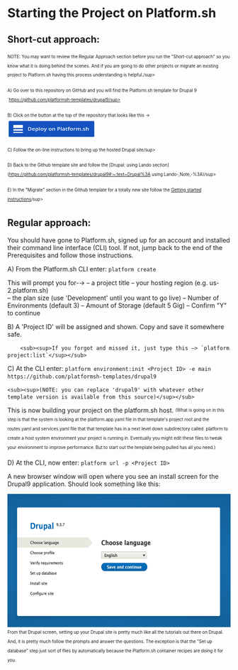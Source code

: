 # Starting the Project on Platform.sh 

## Short-cut approach:

<sub><sup>NOTE: You may want to review the Regular Approach section before you run the "Short-cut approach" so you know what it is doing behind the scenes.  And if you are going to do other projects or migrate an existing project to Platform.sh having this process understanding is helpful./sup></sub>


<sub><sup>A) Go over to this repository on GitHub and you will find the Platform.sh template for Drupal 9 `https://github.com/platformsh-templates/drupal9/sup></sub>
	
<sub><sup>B) Click on the button at the top of the repository that looks like this -></sup></sub><img src="../cicd/captures/deployonplatformbutton.png"  width="200" height="40">	

<sub><sup>C) Follow the on-line instructions to bring up the hosted Drupal site/sup></sub>	
	
<sub><sup>D) Back to the Github template site and follow the [Drupal: using Lando section](https://github.com/platformsh-templates/drupal9#:~:text=Drupal%3A using Lando-,Note,-%3A)/sup></sub>
	
<sub><sup>E) In the "Migrate" section in the Github template for a totally new site follow the [Getting started instructions](https://github.com/platformsh-templates/drupal9#getting-started-1)/sup></sub>
	

## Regular approach: 

You should have gone to Platform.sh, signed up for an account and installed their command line interface (CLI) tool. If not, jump back to the end of the Prerequisites and follow those instructions.

A) From the Platform.sh CLI enter: `platform create`

This will prompt you for-→ 
				– a project title
				– your hosting region (e.g. us-2.platform.sh)		
				– the plan size (use 'Development' until you want to go live)
				– Number of Environments (default 3)
				– Amount of Storage (default 5 Gig)
				– Confirm "Y" to continue

B) A 'Project ID' will be assigned and shown.  Copy and save it somewhere safe.

		<sub><sup>If you forgot and missed it, just type this –> `platform project:list`</sup></sub>

C) At the CLI enter:
   `platform environment:init <Project ID> -e main https://github.com/platformsh-templates/drupal9`

	<sub><sup>(NOTE: you can replace 'drupal9' with whatever other template version is available from this source)</sup></sub>

This is now building your project on the platform.sh host.  <sub><sup>(What is going on in this step is that the system is looking at the platform.app.yaml file in that template's project root and the routes.yaml and services.yaml file that that template has in a next level down subdirectory called .platform to create a host system environment your project is running in.  Eventually you might edit these files to tweak your environment to improve performance.  But to start out the template being pulled has all you need.)</sup></sub>

D) At the CLI, now enter:   `platform url -p <Project ID>`

A new browser window will open where you see an install screen for the Drupal9 application. Should look something like this:

<img src="../cicd/captures/drupalinstall1.png"  width="600" height="300">
<sub><sup>From that Drupal screen, setting up your Drupal site is pretty much like all the tutorials out there on Drupal. And, it is pretty much follow the prompts and answer the questions.  The exception is that the "Set up database" step just sort of flies by automatically because the Platform.sh container recipes are doing it for you.</sup></sub>

